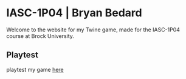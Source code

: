 # IASC-1P04 | Bryan Bedard

Welcome to the website for my Twine game, made for the IASC-1P04 course at Brock University.

## Playtest

playtest my game [here]()
